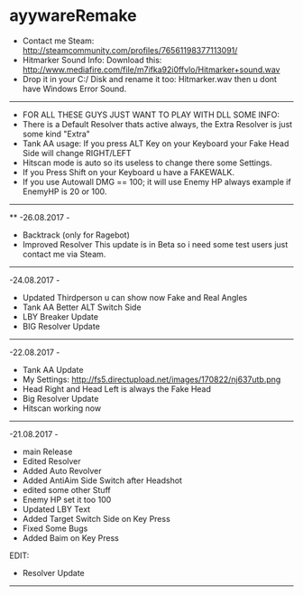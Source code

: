 # ayywareRemake

- Contact me Steam: http://steamcommunity.com/profiles/76561198377113091/
- Hitmarker Sound Info: Download this: http://www.mediafire.com/file/m7ifka92i0ffvlo/Hitmarker+sound.wav
- Drop it in your C:/ Disk and rename it too: Hitmarker.wav then u dont have Windows Error Sound.

- - - - - - - - - - - - - - - - - - - - - - - - - - - - - - - - - - - - - -
- FOR ALL THESE GUYS JUST WANT TO PLAY WITH DLL SOME INFO:
- There is a Default Resolver thats active always, the Extra Resolver is just some kind "Extra"
- Tank AA usage: If you press ALT Key on your Keyboard your Fake Head Side will change RIGHT/LEFT
- Hitscan mode is auto so its useless to change there some Settings.
- If you Press Shift on your Keyboard u have a FAKEWALK.
- If you use Autowall DMG == 100; it will use Enemy HP always example if EnemyHP is 20 or 100.
- - - - - - - - - - - - - - - - - - - - - - - - - - - - - - - - - - - - - -

**
 -26.08.2017 -
 - Backtrack (only for Ragebot)
 - Improved Resolver
 This update is in Beta so i need some test users just contact me via Steam.
 
- - - - - - - - - - - - - - - - - - - - - - - - - - - - - - - - - - - - - -
 -24.08.2017 -
 - Updated Thirdperson u can show now Fake and Real Angles
 - Tank AA Better ALT Switch Side
 - LBY Breaker Update
 - BIG Resolver Update
- - - - - - - - - - - - - - - - - - - - - - - - - - - - - - - - - - - - - -
 -22.08.2017 -
 - Tank AA Update
 - My Settings: http://fs5.directupload.net/images/170822/nj637utb.png
 - Head Right and Head Left is always the Fake Head
 - Big Resolver Update
 - Hitscan working now
- - - - - - - - - - - - - - - - - - - - - - - - - - - - - - - - - - - - - -
 -21.08.2017 -
 - main Release
 - Edited Resolver
 - Added Auto Revolver
 - Added AntiAim Side Switch after Headshot
 - edited some other Stuff
 - Enemy HP set it too 100
 - Updated LBY Text
 - Added Target Switch Side on Key Press
 - Fixed Some Bugs
 - Added Baim on Key Press
 
EDIT:
- Resolver Update
- - - - - - - - - - - - - - - - - - - - - - - - - - - - - - - - - - - - - -
